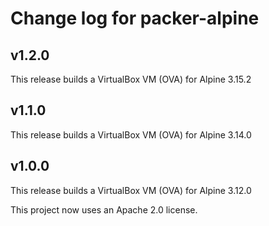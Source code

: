 # Change log for packer-alpine

## v1.2.0

This release builds a VirtualBox VM (OVA) for Alpine 3.15.2

## v1.1.0

This release builds a VirtualBox VM (OVA) for Alpine 3.14.0

## v1.0.0

This release builds a VirtualBox VM (OVA) for Alpine 3.12.0

This project now uses an Apache 2.0 license.
